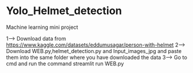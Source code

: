 # Yolo_Helmet_detection
Machine learning mini project

1--> Download data from https://www.kaggle.com/datasets/eddumusagar/person-with-helmet
2--> Download WEB.py,helmet_detection.py and Input_images_jpg and paste them into the same folder where you have downloaded the data
3--> Go to cmd and run the command streamlit run WEB.py
